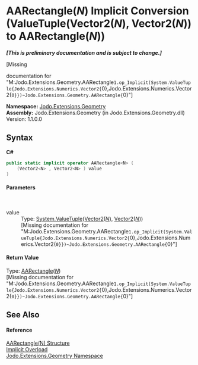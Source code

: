 # AARectangle(*N*)&nbsp;Implicit Conversion (ValueTuple(Vector2(*N*), Vector2(*N*)) to AARectangle(*N*))
 _**\[This is preliminary documentation and is subject to change.\]**_

\[Missing <summary> documentation for "M:Jodo.Extensions.Geometry.AARectangle`1.op_Implicit(System.ValueTuple{Jodo.Extensions.Numerics.Vector2{`0},Jodo.Extensions.Numerics.Vector2{`0}})~Jodo.Extensions.Geometry.AARectangle{`0}"\]

**Namespace:**&nbsp;<a href="N_Jodo_Extensions_Geometry">Jodo.Extensions.Geometry</a><br />**Assembly:**&nbsp;Jodo.Extensions.Geometry (in Jodo.Extensions.Geometry.dll) Version: 1.1.0.0

## Syntax

**C#**<br />
``` C#
public static implicit operator AARectangle<N> (
	(Vector2<N> , Vector2<N> ) value
)
```


#### Parameters
&nbsp;<dl><dt>value</dt><dd>Type: <a href="https://docs.microsoft.com/dotnet/api/system.valuetuple-2" target="_blank" rel="noopener noreferrer">System.ValueTuple</a>(<a href="T_Jodo_Extensions_Numerics_Vector2_1">Vector2</a>(<a href="T_Jodo_Extensions_Geometry_AARectangle_1">*N*</a>), <a href="T_Jodo_Extensions_Numerics_Vector2_1">Vector2</a>(<a href="T_Jodo_Extensions_Geometry_AARectangle_1">*N*</a>))<br />\[Missing <param name="value"/> documentation for "M:Jodo.Extensions.Geometry.AARectangle`1.op_Implicit(System.ValueTuple{Jodo.Extensions.Numerics.Vector2{`0},Jodo.Extensions.Numerics.Vector2{`0}})~Jodo.Extensions.Geometry.AARectangle{`0}"\]</dd></dl>

#### Return Value
Type: <a href="T_Jodo_Extensions_Geometry_AARectangle_1">AARectangle</a>(<a href="T_Jodo_Extensions_Geometry_AARectangle_1">*N*</a>)<br />\[Missing <returns> documentation for "M:Jodo.Extensions.Geometry.AARectangle`1.op_Implicit(System.ValueTuple{Jodo.Extensions.Numerics.Vector2{`0},Jodo.Extensions.Numerics.Vector2{`0}})~Jodo.Extensions.Geometry.AARectangle{`0}"\]

## See Also


#### Reference
<a href="T_Jodo_Extensions_Geometry_AARectangle_1">AARectangle(N) Structure</a><br /><a href="Overload_Jodo_Extensions_Geometry_AARectangle_1_op_Implicit">Implicit Overload</a><br /><a href="N_Jodo_Extensions_Geometry">Jodo.Extensions.Geometry Namespace</a><br />
